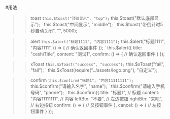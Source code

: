 #用法
>> toast
` this.$toast("顶部显示", "top");
` this.$toast("默认底部显示");
` this.$toast("中间显示", "middle");
` this.$toast("带倒计时5秒自动关闭", "", 5000);

>> alert
` this.$alert("标题1111", "内容1111");
` this.$alert("标题1111", "内容1111", () => {
    // 确认返回事件
  });
` this.$alert({
    title: "ceshiTitle",
    content: "测试1",
    confirm: () => {
      // 确认返回事件
    }
  });

>> xToast
` this.$xToast("success", "success");
` this.$xToast("fail", "fail");
` this.$xToast(require("../assets/logo.png"), "自定义");

>> confirm
` this.$confirm("标题1", "内容11111111");
` this.$confirm("请输入名字", "name");
` this.$confirm("请输入手机号码", "phone");
` this.$confirm({
    title: "标题1", // 标题
    content: "内容11111111", // 内容
    leftBtn: "不要", // 左边按钮
    rightBtn: "来吧", // 右边按钮
    confirm: () => { 
      // 又按钮事件
    },
    cancel: () => { 
      // 左按钮事件
    }
  });